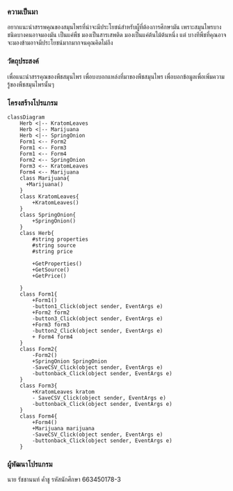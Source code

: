 ### ความเป็นมา 
อยากแนะนำสรรพคุณของสมุนไพรที่น่าจะมีประโยชน์สำหรับผู็ที่ต้องการศึกษามัน เพราะสมุนไพรบางชนิดบางคนอาจมองมัน
เป็นแค่พืช มองเป็นสารเสพติด มองเป็นแค่ต้นไม้ต้นหนึ่ง แต่ บางทีพืชที่คุณอาจจะมองข้ามอาจมีประโยชน์มากมากจนคุณคิดไม่ถึง
### วัตถุประสงค์
เพื่อแนะนำสรรคุณของพืชสมุนไพร
เพื่อบงบอกแหล่งที่มาของพืชสมุนไพร
เพื่อบอกข้อมูลเพื่อเพิ่มความรู้ของพืชสมุนไพรนั้นๆ
### โครงสร้างโปรแกรม
```mermaid
classDiagram
    Herb <|-- KratomLeaves
    Herb <|-- Marijuana
    Herb <|-- SpringOnion
    Form1 <-- Form2
    Form1 <-- Form3
    Form1 <-- Form4
    Form2 <-- SpringOnion
    Form3 <-- KratomLeaves
    Form4 <-- Marijuana 
    class Marijuana{
      +Marijuana()
    }
    class KratomLeaves{
        +KratomLeaves()
    }
    class SpringOnion{
        +SpringOnion()
    }
    class Herb{
        #string properties
        #string source
        #string price

        +GetProperties()
        +GetSource()
        +GetPrice()

    }
    class Form1{
        +Form1()
        -button1_Click(object sender, EventArgs e)
        +Form2 form2 
        -button3_Click(object sender, EventArgs e)
        +Form3 form3 
        -button2_Click(object sender, EventArgs e)
        + Form4 form4
    }
    class Form2{
        -Form2()
        +SpringOnion SpringOnion
        -SaveCSV_Click(object sender, EventArgs e)
        -buttonback_Click(object sender, EventArgs e)
    }   
    class Form3{
        +KratomLeaves kratom 
        - SaveCSV_Click(object sender, EventArgs e)
        -buttonback_Click(object sender, EventArgs e)
    }
    class Form4{
        +Form4()
        +Marijuana marijuana
        -SaveCSV_Click(object sender, EventArgs e)
        -buttonback_Click(object sender, EventArgs e)
    }
```
### ผู้พัฒนาโปรแกรม
นาย รัชชานนท์ ค้ำชู รหัสนักศึกษา 663450178-3

